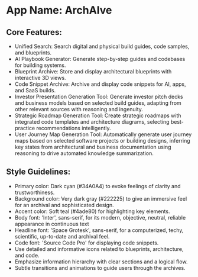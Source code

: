 # **App Name**: ArchAIve

## Core Features:

- Unified Search: Search digital and physical build guides, code samples, and blueprints.
- AI Playbook Generator: Generate step-by-step guides and codebases for building systems.
- Blueprint Archive: Store and display architectural blueprints with interactive 3D views.
- Code Snippet Archive: Archive and display code snippets for AI, apps, and SaaS builds.
- Investor Presentation Generation Tool: Generate investor pitch decks and business models based on selected build guides, adapting from other relevant sources with reasoning and ingenuity.
- Strategic Roadmap Generation Tool: Create strategic roadmaps with integrated code templates and architecture diagrams, selecting best-practice recommendations intelligently.
- User Journey Map Generation Tool: Automatically generate user journey maps based on selected software projects or building designs, inferring key states from architectural and business documentation using reasoning to drive automated knowledge summarization.

## Style Guidelines:

- Primary color: Dark cyan (#34A0A4) to evoke feelings of clarity and trustworthiness.
- Background color: Very dark gray (#222225) to give an immersive feel for an archival and sophisticated design.
- Accent color: Soft teal (#4ade80) for highlighting key elements.
- Body font: 'Inter', sans-serif, for its modern, objective, neutral, reliable appearance in continuous text
- Headline font: 'Space Grotesk', sans-serif, for a computerized, techy, scientific, up-to-date and archival feel.
- Code font: 'Source Code Pro' for displaying code snippets.
- Use detailed and informative icons related to blueprints, architecture, and code.
- Emphasize information hierarchy with clear sections and a logical flow.
- Subtle transitions and animations to guide users through the archives.